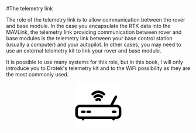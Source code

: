 #The telemetry link

The role of the telemetry link is to allow communication between the rover and base module. In the case you encapsulate the RTK data into the MAVLink, the telemetry link providing communication between rover and base modules is the telemetry link between your base control station (usually a computer) and your autopilot. In other cases, you may need to use an external telemetry kit to link your rover and base module.

It is possible to use many systems for this role, but in this book, I will only introduce you to Drotek's telemetry kit and to the WiFi possibility as they are the most commonly used. 

<p align="center">
  <img src="./images/icotelem.png?raw=true" alt="Telemetry ico"/>
</p>
